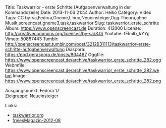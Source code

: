 Title: Taskwarrior - erste Schritte (Aufgabenverwaltung in der Kommandozeile)
Date: 2013-11-06 21:44
Author: Heiko
Category: Video
Tags: CC by-sa,Fedora,Gnome,Linux,Neueinsteiger,Ogg Theora,ohne Musik,screencast,gnome3,task,taskwarrior
Slug: taskwarrior_erste_schritte
Album: https://www.openscreencast.de
Duration: 412000
License: http://creativecommons.org/licenses/by-sa/3.0/
Youtube: fEImlb_kYYg
Vimeo: 50887443
Tumblr: http://openscreencast.tumblr.com/post/32129311113/taskwarrior-erste-schritte-aufgabenverwaltung
Diaspora: https://pod.geraspora.de/posts/804467
Oggfile: https://www.openscreencast.de/archive/taskwarrior_erste_schritte_282.ogg
Webmfile: https://www.openscreencast.de/archive/taskwarrior_erste_schritte_282.webm
Image: https://www.openscreencast.de/archive/taskwarrior_erste_schritte_282.png

Ausgangspunkt: Fedora 17  
Zielgruppe: Neueinsteiger  

Links:

  * [taskwarrior.org](http://taskwarrior.org/ "Link zu taskwarrior" )
  * [freiesMagazin-2012-08](http://www.freiesmagazin.de/mobil/freiesMagazin-2012-08.html#12_08_taskwarrior "Link zu freiesmagazin.de" )

